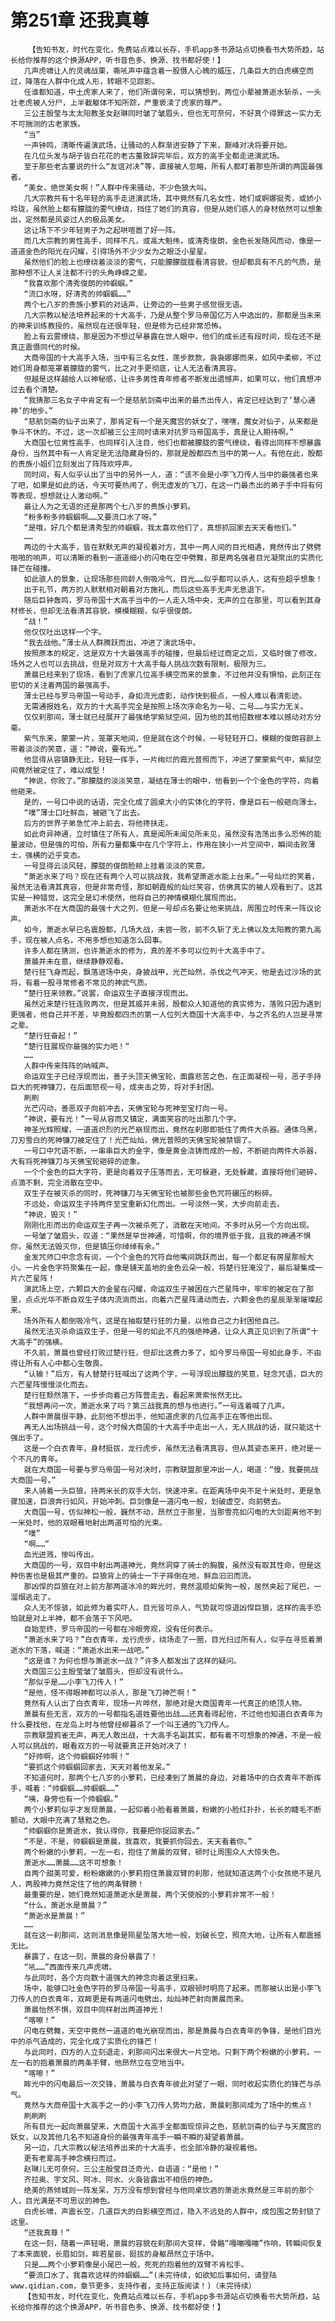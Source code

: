 # 第251章 还我真尊
        【告知书友，时代在变化，免费站点难以长存，手机app多书源站点切换看书大势所趋，站长给你推荐的这个换源APP，听书音色多、换源、找书都好使！】
       几声虎啸让人的灵魂战栗，嘶吼声中蕴含着一股慑人心魄的威压，几条巨大的白虎横空而过，降落在人群中化成人形，转眼不见踪影。
       任谁都知道，中土虎家人来了，他们所谓何来，可以猜想到，两位小辈被萧逝水斩杀，一头壮老虎被人分尸，上半截躯体不知所踪，严重亵渎了虎家的尊严。
       三公主殷莹与太太阳教圣女赵琳同时皱了皱眉头，但也无可奈何，不好真个得罪这一实力无不可揣测的古老家族。
       “当”
       一声钟鸣，清晰传遍演武场，让骚动的人群渐进安静了下来，巅峰对决将要开始。
       在几位头发与胡子皆白花花的老古董致辞完毕后，双方的高手全都走进演武场。
       至于那些老古董说的什么“友谊对决”等，直接被人忽略，所有人都盯着那些所谓的两国最强者。
       “美女，绝世美女啊！”人群中传来骚动，不少色狼大叫。
       几大宗教共有十名年轻的高手走进演武场，其中竟然有几名女性，她们或婀娜挺秀，或娇小玲珑，虽然脸上都有朦胧的雾气缭绕，挡住了她们的真容，但是从她们惑人的身材依然可以想象出，定然都是风姿过人的极品美女。
       这让场下不少年轻男子为之起哄喧嚣了好一阵。
       而几大宗教的男性高手，同样不凡，或高大魁伟，或清秀俊朗，金色长发随风而动，像是一道道金色的阳光在闪耀，引得场外不少少女为之眼泛小星星。
       虽然他们的脸上也缭绕着淡淡的雾气，只能朦朦胧胧看清容貌，但却都具有不凡的气质，是那种想不让人关注都不行的头角峥嵘之辈。
       “我喜欢那个清秀俊朗的帅蝈蝈。”
       “流口水呀，好清秀的帅蝈蝈……”
       两个七八岁的贵族小萝莉的对话声，让旁边的一些男子感觉很无语。
       几大宗教以秘法培养起来的十大高手，乃是从整个罗马帝国亿万人中选出的，那都是当未来的神来训练教授的，虽然现在还很年轻，但是修为已经非常恐怖。
       脸上有云雾缭绕，那是因为不想过早暴露在世人眼中，他们的成长还有段时间，现在还不是真正震慑同代的时候。
       大商帝国的十大高手入场，当中有三名女性，莲步款款，袅袅娜娜而来，如风中柔柳，不过她们周身都笼罩着朦胧的雾气，比之对手更彻底，让人无法看清真容。
       但越是这样越给人以神秘感，让许多男性青年修者不断发出遗憾声，如果可以，他们真想冲过去看个清楚。
       “我猜那三名女子中肯定有一个是慈航剑斋中出来的最杰出传人，肯定已经达到了‘慧心通神’的地步。”
       “慈航剑斋的仙子出来了，那肯定有一个是天魔宫的妖女了，嘿嘿，魔女对仙子，从来都是争斗不休的。不过，这一次却被三公主同时请来对抗罗马帝国高手，真是让人期待啊。”
       大商国七位男性高手，也同样引入注目，他们也都被朦胧的雾气缭绕，看得出同样不想暴露身份，当然其中有一人肯定是无法隐藏身份的，那就是殷都四杰当中的第一人。有他在此，殷都的贵族小姐们立刻发出了阵阵欢呼声。
       同时间，有人似乎认出了当中的另外一人，道：“该不会是小李飞刀传人当中的最强者也来了吧，如果是如此的话，今天可要热闹了，例无虚发的飞刀，在这一门最杰出的弟子手中将有何等表现，想想就让人激动啊。”
       最让人为之无语的还是那两个七八岁的贵族小萝莉。
       “粉多粉多帅蝈蝈啊……又要流口水了呀。”
       “是哦，好几个都是清秀型的帅蝈蝈，我太喜欢他们了，真想抓回家去天天看他们。”
       ……
       两边的十大高手，皆在默默无声的凝视着对方，其中一两人间的目光相遇，竟然传出了劈劈啪啪的响声，可以清晰的看到一道道细小的闪电在空中劈舞，那是两名强者目光凝聚出的实质化锋芒在碰撞。
       如此骇人的景象，让现场那些同龄人倒吸冷气，目光……似乎都可以杀人，这有些超乎想象！
       出于礼节，两方的人默默相对朝着对方施礼，而后这些高手无声无息退下。
       随后巨钟轰鸣，罗马帝国十大高手当中的一人走入场中央，无声的立在那里，可以看到其身材修长，但却无法看清其容貌，模模糊糊，似乎很俊朗。
       “战！”
       他仅仅吐出这样一个字。
       “我去战他。”薄士从人群腾跃而出，冲进了演武场中。
       按照原本的规定，这是双方十大最强高手的碰撞，但最后经过商定之后，又临时做了修改，场外之人也可以去挑战，但是对双方十大高手每人挑战次数有限制，极限为三。
       萧晨已经来到了现场，看到了虎家几位高手横空而来的景象，不过他并没有惧怕，此刻正在密切的关注着两国的最强高手。
       薄士已经与罗马帝国一号动手，身如流光虚影，动作快到极点，一般人难以看清影迹。
       无需通报姓名，双方的十大高手完全是按照上场次序命名为一号、二号……与实力无关。
       仅仅刹那间，薄士就已经展开了最强绝学紫狱空间，因为他的其他招数根本难以撼动对方分毫。
       紫气东来，蒙蒙一片，笼罩天地间，但是就在这个时候，一号轻轻开口，模糊的俊朗容颜上带着淡淡的笑意，道：“神说，要有光。”
       他显得从容镇静无比，轻轻一挥手，一片绚烂的霞光普照而下，冲进了蒙蒙紫气中，紫狱空间竟然被定住了，难以成型！
       “神说，你败了。”那朦胧的淡淡笑意，凝结在薄士的眼中，他看到一个个金色的字符，向着他砸来。
       是的，一号口中说的话语，完全化成了圆桌大小的实体化的字符，像是巨石一般砸向薄士。
       “噗”薄士口吐鲜血，被砸飞了出去。
       后方的世界子弟急忙冲上前去，将他搀扶走。
       如此奇异神通，立时镇住了所有人，真是闻所未闻见所未见，虽然没有浩荡出多么恐怖的能量波动，但是强的可怕，所有力量都集中在几个字符上，作用在狭小一片空间中，瞬间击败薄士，强横的近乎变态。
       一号显得云淡风轻，朦胧的俊朗脸颊上挂着淡淡的笑意。
       “萧逝水来了吗？现在还有两个人可以挑战我，我希望萧逝水能上台来。”一号灿烂的笑着，虽然无法看清其真容，但是非常奇怪，那如朝霞般的灿烂笑容，仿佛真实的被人观看到了。这其实是一种错觉，这完全是幻术使然，他将自己的神情模糊化展现而出。
       萧逝水不在大商国的最强十大之列，但是一号却点名要让他来挑战，周围立时传来一阵议论声。
       如今，萧逝水早已名震殷都，几场大战，未尝一败，前不久斩了无上佛以及太阳教的第九高手，现在被人点名，不用多想也知道怎么回事。
       许多人都在猜测，也许萧逝水的修为，真的差不多可以位列十大高手中了。
       萧晨并未在意，继续静静观看。
       楚行狂飞身而起，飘落进场中央，身披战甲，光芒灿然，杀伐之气冲天，他是去过沙场的武将，有着一股寻常修者不常见的神武气质。
       “楚行狂来领教。”说罢，命运双生子直接浮现而出。
       虽然近来楚行狂连败两次，但是其威并未弱，殷都众人知道他的真实修为，落败只因为遇到更强者，他自己并不差，毕竟殷都四杰的第一人位列大商国十大高手中，与之齐名的人岂是寻常之辈。
       “楚行狂奋起！”
       “楚行狂展现你最强的实力吧！”
       ……
       人群中传来阵阵的呐喊声。
       命运双生子已经浮现而出，善子头顶天佛宝轮，面露悲苦之色，在正面凝视一号，恶子手持巨大的死神镰刀，在后面怒视一号，成夹击之势，将对手封困。
       刷刷
       光芒闪动，善恶双子向前冲去，天佛宝轮与死神至宝打向一号。
       “神说，要有光！”一号从容而又镇定，满面笑容的吐出那几个字。
       神圣光辉照耀，一道道炽烈的光芒崩现而出，竟然在刹那即抵住了两件大杀器。通体乌黑，刀刃雪白的死神镰刀被定住了！光芒灿灿，佛光普照的天佛宝轮被禁锢了。
       一号口中咒语不断，一串串巨大的金字，像是黄金浇铸而成的一般，不断砸向两件大杀器，大有将死神镰刀与天佛宝轮砸碎的迹象。
       一个个金色的巨大字符，更是向着双子压落而去，无可躲避，无处躲藏，直接将他们砸碎，点滴不剩，完全消散在空中。
       双生子在被灭杀的同时，死神镰刀与天佛宝轮也被那些金色咒符碾压的粉碎。
       不远处，命运双生子持两件至宝重新幻化而出。一号淡然一笑，大步向前走去。
       “神说，毁灭！”
       刚刚化形而出的命运双生子再一次被杀死了，消散在天地间。不多时从另一个方向出现。
       一号皱了皱眉头，叹道：“果然是罕世神通，可惜啊，你的境界低于我，且我的神通不惧你，虽然无法毁灭你，但是镇压你绰绰有余。”
       金发咒师口中念念有词，一个个金色的咒符自他嘴间跳跃而出，每一个都足有房屋那般大小。一片金色字符聚集在一起，像是铺天盖地的金色云朵一般，将楚行狂淹没了，最后凝集成一片六芒星阵！
       演武场上空，六颗巨大的金星在闪耀，命运双生子被困在六芒星阵中，牢牢的被定在了那里，点点光华不断自双生子体内流淌而出，向着六芒星阵涌动而去，六颗金色的星辰渐渐璀璨起来。
       场外所有人都倒吸冷气，这是在抽取楚行狂的力量，以他自己之力封困他自己。
       虽然无法灭杀命运双生子，但是一号的如此不凡的强绝神通，让众人真正见识到了所谓“十大高手”的强横。
       不久前，萧晨也曾经打败过楚行狂，但却比这费力多了，如今罗马帝国一号如此身手，不由得让所有人心中都心生敬畏。
       “认输！”后方，有人替楚行狂喊出了这两个字，一号浮现出朦胧的笑意，轻念咒语，巨大的六芒星阵慢慢淡化而去。
       楚行狂颓然落下，一步步向着己方阵营走去，看起来萧索怅然无比。
       “我想再问一次，萧逝水来了吗？第三战我真的想与他进行。”一号连着喊了几声。
       人群中萧晨很平静，此刻他不想出手，他知道虎家的几位高手正在等他出现。
       再无人出场挑战一号，这个时候大商国的十大高手中走出一人，无人挑战的话，就只能这十强出手了。
       这是一个白衣青年，身材挺拔，龙行虎步，虽然无法看清真容，但从其姿态来开，绝对是一个不凡的青年。
       就在大商国一号要与罗马帝国一号对决时，宗教联盟那里冲出一人，喝道：“慢，我要挑战大商国一号。”
       来人骑着一头巨狼，持两米长的双手大剑，快速冲来。在距离场中央不足十米处时，更是急骤加速，巨浪奔行如风，开始冲刺。巨剑像是一道闪电一般，划破虚空，向前劈去。
       大商国一号，仿似神松一般，巍然不动，昂然立于那里，当那雪亮如闪电的大剑距离他不到一米处时，他的双眼蓦地射出两道可怕的光束。
       “噗”
       “啊……”
       血光迸溅，惨叫传出。
       大商国的一号，双目中射出两道神光，竟然洞穿了骑士的胸腹，虽然没有取其性命，但是这种伤害也是极其严重的。巨狼背上的骑士一下子摔倒在地，鲜血汩汩而流。
       那凶悍的巨狼在对上前方那两道冰冷的眸光时，竟然温顺如柴狗一般，居然夹起了尾巴，一溜烟逃走了。
       众人无不惊骇，如此修为着实吓人，目光皆可杀人，气势就可惊退凶悍巨狼，这样的高手恐怕就是对上半神，都不会落于下风吧。
       自始至终，罗马帝国的一号都在冷眼旁观，没有任何表示。
       “萧逝水来了吗？”白衣青年，龙行虎步，绕场走了一圈，目光扫过所有人，似乎在寻觅着萧逝水的下落，喊道：“萧逝水出来一战吧。”
       “这是谁？为何也想与萧逝水一战？”许多人都发出了这样的疑问。
       大商国三公主殷莹皱了皱眉头，但却没有说什么。
       “那似乎是……小李飞刀传人！”
       “是他，怪不得眼神都可以杀人，那是飞刀神芒啊！”
       竟然有人认出了白衣青年，现场一片哗然，那绝对是大商国青年一代真正的绝顶人物。
       萧晨有些无言，双方的一号都指名道姓要他出战……还真看得起他，不过他也知道白衣青年为什么要找他，在龙岛上时与他曾经柳暮杀了一个叫王通的飞刀传人。
       宗教联盟鸦雀无声，再无人敢出战，十大高手名副其实，都有着不可想象的神通，不是一般人可以挑战的，眼看双方的一号就要真正开始对决了！
       “好帅啊，这个帅蝈蝈好帅啊！”
       “要抓这个帅蝈蝈回家去，天天对着他发呆。”
       不知道何时，那两个七八岁的小萝莉，已经凑到了萧晨的身边，对着场中的白衣青年不断挥手，喊着：“帅蝈蝈……帅蝈蝈……”
       “咦，身旁也有一个帅蝈蝈。”
       两个小萝莉似乎才发现萧晨，一起仰着小脸看着萧晨，粉嫩的小脸红扑扑，长长的睫毛不断颤动，大眼中充满了慧黠之色。
       “帅蝈蝈你是萧逝水，我认得你，我要把你捉回家去。”
       “不是，不是，帅蝈蝈是萧晨，我喜欢，我要抓你回去，天天看着你。”
       两个粉嫩的小萝莉，一左一右，抱住了萧晨的双臂，顿时让周围众人大惊失色。
       萧逝水……萧晨……这不可想象！
       自两个甜美可爱，粉粉嫩嫩的小萝莉抱住萧晨双臂的刹那，他就知道这两个小女孩绝不是凡人，两股神力竟然定住了他的两条臂膀！
       最重要的是，她们竟然知道萧逝水是萧晨，两个天使般的小萝莉非常不一般！
       “什么，萧逝水是萧晨？”
       “萧逝水是萧晨！”
       ……
       就在这一刹那间，这则消息像是陨星坠落大地一般，划破长空，照亮大地，让所有人都震撼无比。
       暴露了，在这一刻，萧晨的身份暴露了！
       “吼……”西面传来几声虎啸。
       与此同时，各个方向数十道强大的神念向着这里扫来。
       场中，能够口吐金色字符的罗马帝国一号高手，双眼顿时明亮了起来。而那被认出是小李飞刀传人的白衣青年，双眸更是有两道闪电劈出，灿灿神芒射向萧晨而来。
       萧晨怡然不惧，双目中同样射出两道神光！
       “喀嚓！”
       闪电在劈舞，天空中竟然一道道的电光崩现而出，那是萧晨与白衣青年的争锋，是他们目光中的杀气造成的，完全化成了实质化的锋芒！
       与此同时，四方的人立刻退走，刹那间闪出来很大一片空地。只剩下两个粉嫩的小萝莉，一左一右的抱着萧晨的两条手臂，他昂然立在空地当中。
       “喀嚓！”
       眸光中的闪电最后一次交锋，萧晨与白衣青年彼此对望了一眼，同时收起实质化的锋芒与杀气。
       竟然与大商帝国十大高手之一的小李飞刀传人势均力敌，萧晨刹那间成为了场中的焦点！
       刷刷刷
       所有目光一起向萧晨望来，大商国十大高手全都面现惊异之色，慈航剑斋的仙子与天魔宫的妖女，以及其他几名不知道身份的最强青年高手一瞬不瞬的凝望着萧晨。
       另一边，几大宗教以秘法培养出来的十大高手，也全部冷静的凝视着他。
       更有老辈高手神念横扫而过。
       赵琳儿无可奈何，三公主殷莹目泛奇光，自语道：“是他！”
       齐拉奥、宇文风、阿冰、阿水、火袅皆露出不相信的神色。
       绝美的燕倾城则一阵发呆，万万没有想到曾经与他同桌饮酒的萧逝水竟然是三年前的那个人，目光满是不可思议的神色。
       白虎长啸，声震长空，几道巨大的白影横空而过，隐入不远处的人群中，成包围之势封锁了这里。
       “还我真尊！”
       在这一刻，随着一声轻喝，萧晨的容貌在刹那间大变样，骨骼“嘎嘣嘎嘣”作响，转瞬间恢复了本来面貌，长眉如剑，眸若星辰，挺拔的身躯昂然立于场中。
       只是……两个小萝莉像是小尾巴一般，死死的抱着他的双臂不肯松手。
       “要流口水了，我喜欢这样的帅蝈蝈……”(未完待续，如欲知后事如何，请登陆www.qidian.com，章节更多，支持作者，支持正版阅读！)（未完待续）
       【告知书友，时代在变化，免费站点难以长存，手机app多书源站点切换看书大势所趋，站长给你推荐的这个换源APP，听书音色多、换源、找书都好使！】